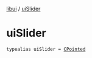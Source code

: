 [libui](index.md) / [uiSlider](./ui-slider.md)

# uiSlider

`typealias uiSlider = `[`CPointed`](../kotlinx.cinterop/-c-pointed/index.md)